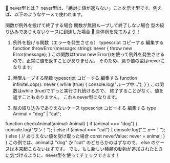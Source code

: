 📌 never型とは？
never型は、「絶対に値が返らない」ことを示す型です。例えば、以下のようなケースで使われます。

関数が例外を投げて終了する場合
関数が無限ループして終了しない場合
型の絞り込みでありえないケースに到達した場合
📝 具体例を見てみよう！
1. 例外を投げる関数（エラーを発生させる）
typescript
コピーする
編集する
function throwError(message: string): never {
  throw new Error(message);
}
この関数はthrow new Error()を使って例外を発生させるので、正常に値を返すことがありません。
そのため、戻り値の型はneverになります。

2. 無限ループする関数
typescript
コピーする
編集する
function infiniteLoop(): never {
  while (true) {
    console.log("ループ中...");
  }
}
この関数はwhile (true)でずっと実行され続けるので、
終了することがなく、値を返すこともありません。
これもnever型になります。

3. 型の絞り込みでありえないケース
typescript
コピーする
編集する
type Animal = "dog" | "cat";

function checkAnimal(animal: Animal) {
  if (animal === "dog") {
    console.log("ワン！");
  } else if (animal === "cat") {
    console.log("ニャー！");
  } else {
    // ありえない値を受け取った場合
    const neverValue: never = animal;
  }
}
この例では、animalは "dog" か "cat" のどちらかのはずなので、
else のケースは本来起こらないはずです。
でも、もし新しい種類の動物が追加されたときに気づけるように、never型を使ってチェックできます！



